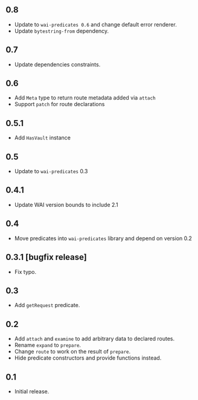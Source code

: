 0.8
-----------------------------------------------------------------------------
- Update to `wai-predicates 0.6` and change default error renderer.
- Update `bytestring-from` dependency.

0.7
-----------------------------------------------------------------------------
- Update dependencies constraints.

0.6
-----------------------------------------------------------------------------
- Add `Meta` type to return route metadata added via `attach`
- Support `patch` for route declarations

0.5.1
-----------------------------------------------------------------------------
- Add `HasVault` instance

0.5
-----------------------------------------------------------------------------
- Update to `wai-predicates` 0.3

0.4.1
-----------------------------------------------------------------------------
- Update WAI version bounds to include 2.1

0.4
-----------------------------------------------------------------------------
- Move predicates into `wai-predicates` library and depend on version 0.2

0.3.1 [bugfix release]
-----------------------------------------------------------------------------
- Fix typo.


0.3
-----------------------------------------------------------------------------
- Add `getRequest` predicate.

0.2
-----------------------------------------------------------------------------
- Add `attach` and `examine` to add arbitrary data to declared routes.
- Rename `expand` to `prepare`.
- Change `route` to work on the result of `prepare`.
- Hide predicate constructors and provide functions instead.

0.1
-----------------------------------------------------------------------------
- Initial release.
